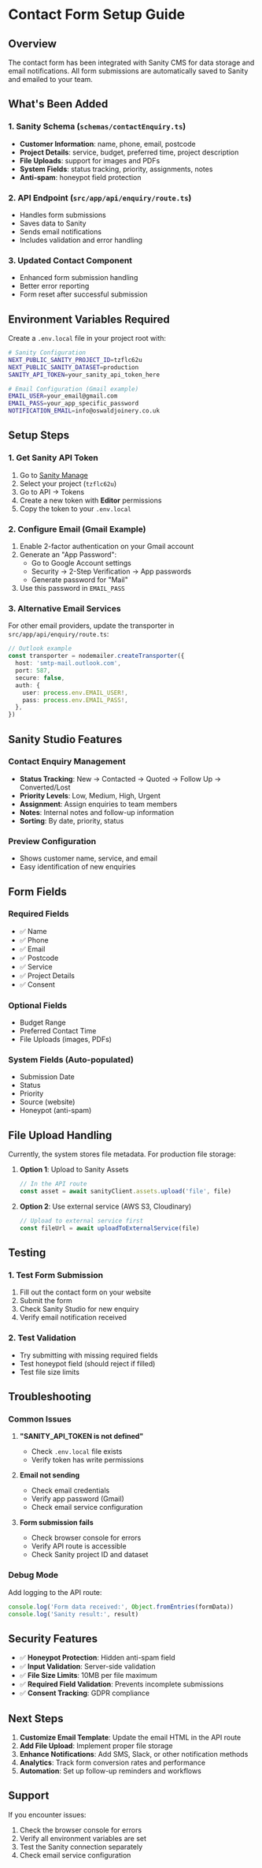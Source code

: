 # Contact Form Setup Guide

## Overview
The contact form has been integrated with Sanity CMS for data storage and email notifications. All form submissions are automatically saved to Sanity and emailed to your team.

## What's Been Added

### 1. Sanity Schema (`schemas/contactEnquiry.ts`)
- **Customer Information**: name, phone, email, postcode
- **Project Details**: service, budget, preferred time, project description
- **File Uploads**: support for images and PDFs
- **System Fields**: status tracking, priority, assignments, notes
- **Anti-spam**: honeypot field protection

### 2. API Endpoint (`src/app/api/enquiry/route.ts`)
- Handles form submissions
- Saves data to Sanity
- Sends email notifications
- Includes validation and error handling

### 3. Updated Contact Component
- Enhanced form submission handling
- Better error reporting
- Form reset after successful submission

## Environment Variables Required

Create a `.env.local` file in your project root with:

```bash
# Sanity Configuration
NEXT_PUBLIC_SANITY_PROJECT_ID=tzflc62u
NEXT_PUBLIC_SANITY_DATASET=production
SANITY_API_TOKEN=your_sanity_api_token_here

# Email Configuration (Gmail example)
EMAIL_USER=your_email@gmail.com
EMAIL_PASS=your_app_specific_password
NOTIFICATION_EMAIL=info@oswaldjoinery.co.uk
```

## Setup Steps

### 1. Get Sanity API Token
1. Go to [Sanity Manage](https://www.sanity.io/manage)
2. Select your project (`tzflc62u`)
3. Go to API → Tokens
4. Create a new token with **Editor** permissions
5. Copy the token to your `.env.local`

### 2. Configure Email (Gmail Example)
1. Enable 2-factor authentication on your Gmail account
2. Generate an "App Password":
   - Go to Google Account settings
   - Security → 2-Step Verification → App passwords
   - Generate password for "Mail"
3. Use this password in `EMAIL_PASS`

### 3. Alternative Email Services
For other email providers, update the transporter in `src/app/api/enquiry/route.ts`:

```typescript
// Outlook example
const transporter = nodemailer.createTransporter({
  host: 'smtp-mail.outlook.com',
  port: 587,
  secure: false,
  auth: {
    user: process.env.EMAIL_USER!,
    pass: process.env.EMAIL_PASS!,
  },
})
```

## Sanity Studio Features

### Contact Enquiry Management
- **Status Tracking**: New → Contacted → Quoted → Follow Up → Converted/Lost
- **Priority Levels**: Low, Medium, High, Urgent
- **Assignment**: Assign enquiries to team members
- **Notes**: Internal notes and follow-up information
- **Sorting**: By date, priority, status

### Preview Configuration
- Shows customer name, service, and email
- Easy identification of new enquiries

## Form Fields

### Required Fields
- ✅ Name
- ✅ Phone
- ✅ Email
- ✅ Postcode
- ✅ Service
- ✅ Project Details
- ✅ Consent

### Optional Fields
- Budget Range
- Preferred Contact Time
- File Uploads (images, PDFs)

### System Fields (Auto-populated)
- Submission Date
- Status
- Priority
- Source (website)
- Honeypot (anti-spam)

## File Upload Handling

Currently, the system stores file metadata. For production file storage:

1. **Option 1**: Upload to Sanity Assets
   ```typescript
   // In the API route
   const asset = await sanityClient.assets.upload('file', file)
   ```

2. **Option 2**: Use external service (AWS S3, Cloudinary)
   ```typescript
   // Upload to external service first
   const fileUrl = await uploadToExternalService(file)
   ```

## Testing

### 1. Test Form Submission
1. Fill out the contact form on your website
2. Submit the form
3. Check Sanity Studio for new enquiry
4. Verify email notification received

### 2. Test Validation
- Try submitting with missing required fields
- Test honeypot field (should reject if filled)
- Test file size limits

## Troubleshooting

### Common Issues

1. **"SANITY_API_TOKEN is not defined"**
   - Check `.env.local` file exists
   - Verify token has write permissions

2. **Email not sending**
   - Check email credentials
   - Verify app password (Gmail)
   - Check email service configuration

3. **Form submission fails**
   - Check browser console for errors
   - Verify API route is accessible
   - Check Sanity project ID and dataset

### Debug Mode
Add logging to the API route:
```typescript
console.log('Form data received:', Object.fromEntries(formData))
console.log('Sanity result:', result)
```

## Security Features

- ✅ **Honeypot Protection**: Hidden anti-spam field
- ✅ **Input Validation**: Server-side validation
- ✅ **File Size Limits**: 10MB per file maximum
- ✅ **Required Field Validation**: Prevents incomplete submissions
- ✅ **Consent Tracking**: GDPR compliance

## Next Steps

1. **Customize Email Template**: Update the email HTML in the API route
2. **Add File Upload**: Implement proper file storage
3. **Enhance Notifications**: Add SMS, Slack, or other notification methods
4. **Analytics**: Track form conversion rates and performance
5. **Automation**: Set up follow-up reminders and workflows

## Support

If you encounter issues:
1. Check the browser console for errors
2. Verify all environment variables are set
3. Test the Sanity connection separately
4. Check email service configuration
